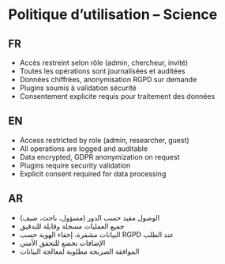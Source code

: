 # Politique d’utilisation – Science

## FR
- Accès restreint selon rôle (admin, chercheur, invité)
- Toutes les opérations sont journalisées et auditées
- Données chiffrées, anonymisation RGPD sur demande
- Plugins soumis à validation sécurité
- Consentement explicite requis pour traitement des données

## EN
- Access restricted by role (admin, researcher, guest)
- All operations are logged and auditable
- Data encrypted, GDPR anonymization on request
- Plugins require security validation
- Explicit consent required for data processing

## AR
- الوصول مقيد حسب الدور (مسؤول، باحث، ضيف)
- جميع العمليات مسجلة وقابلة للتدقيق
- البيانات مشفرة، إخفاء الهوية حسب RGPD عند الطلب
- الإضافات تخضع للتحقق الأمني
- الموافقة الصريحة مطلوبة لمعالجة البيانات
